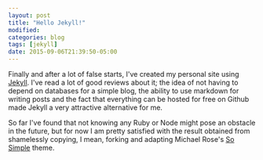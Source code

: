 ```yaml
---
layout: post
title: "Hello Jekyll!"
modified:
categories: blog
tags: [jekyll]
date: 2015-09-06T21:39:50-05:00
---
```


Finally and after a lot of false starts, I've created my personal site using [Jekyll](http://jekyllrb.io). I've read a lot of good reviews about it; the idea of not having to depend on databases for a simple blog, the ability to use markdown for writing posts and the fact that everything can be hosted for free on Github made Jekyll a very attractive alternative for me.

So far I've found that not knowing any Ruby or Node might pose an obstacle in the future, but for now I am pretty satisfied with the result obtained from shamelessly copying, I mean, forking and adapting Michael Rose's [So Simple](http://mmistakes.github.io/so-simple-theme) theme.
